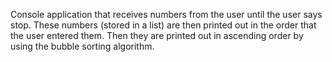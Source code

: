 Console application that receives numbers from the user until the user says stop. 
These numbers (stored in a list) are then printed out in the order that the user entered them. 
Then they are printed out in ascending order by using the bubble sorting algorithm.
